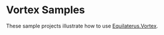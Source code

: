 # Vortex Samples

These sample projects illustrate how to use [Equilaterus.Vortex](https://equilaterus.github.io/Vortex/).